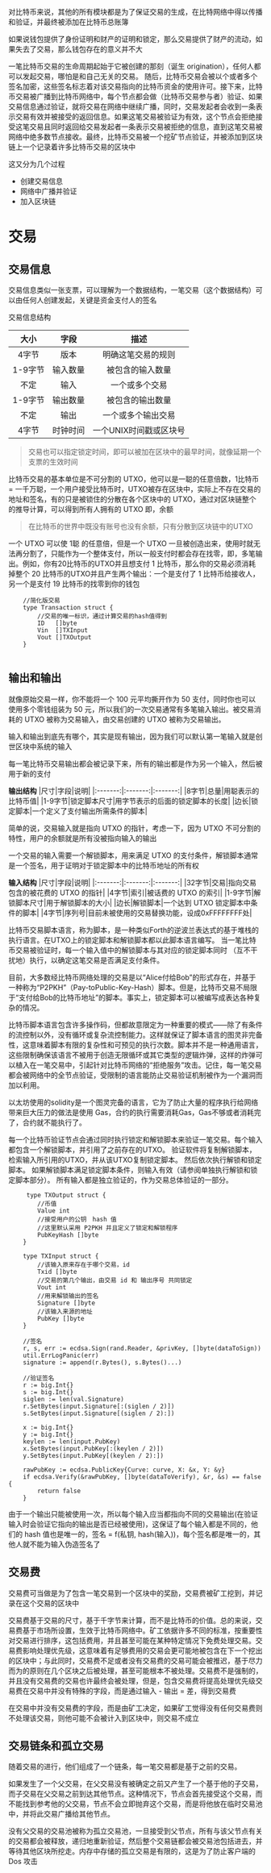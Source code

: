对比特币来说，其他的所有模块都是为了保证交易的生成，在比特网络中得以传播和验证，并最终被添加在比特币总账簿

如果说钱包提供了身份证明和财产的证明和锁定，那么交易提供了财产的流动，如果失去了交易，那么钱包存在的意义并不大

一笔比特币交易的生命周期起始于它被创建的那刻（诞生 origination），任何人都可以发起交易，哪怕是和自己无关的交易。 随后，比特币交易会被以个或者多个签名加密，这些签名标志着对该交易指向的比特币资金的使用许可。接下来，比特币交易被广播到比特币网络中，每个节点都会做（比特币交易参与者）验证、如果交易信息通过验证，就将交易在网络中继续广播，同时，交易发起者会收到一条表示交易有效并被接受的返回信息。如果这笔交易被验证为有效，这个节点会拒绝接受这笔交易且同时返回给交易发起者一条表示交易被拒绝的信息，直到这笔交易被网络中绝多数节点接收。最终，比特币交易被一个挖矿节点验证，并被添加到区块链上一个记录着许多比特币交易的区块中

这又分为几个过程
- 创建交易信息
- 网络中广播并验证
- 加入区块链

# 交易

## 交易信息
交易信息类似一张支票，可以理解为一个数据结构，一笔交易（这个数据结构）可以由任何人创建发起，关键是资金支付人的签名
    
交易信息结构

| 大小 | 字段 | 描述 |
|:-------:|:-------:|:-------:|
|4字节|版本|明确这笔交易的规则|
|1-9字节|输入数量|被包含的输入数量|
|不定|输入|一个或多个交易|
|1-9字节|输出数量|被包含的输出数量|
|不定|输出|一个或多个输出交易|
|4字节|时钟时间|一个UNIX时间戳或区块号|

> 交易也可以指定锁定时间，即可以被加在区块中的最早时间，就像延期一个支票的生效时间

比特币交易的基本单位是不可分割的 UTXO，他可以是一聪的任意倍数，1比特币 = 一千万聪，一个用户接受比特币时，UTXO被存在区块中，实际上不存在交易的地址和签名，有的只是被锁住的分散在各个区块中的 UTXO，通过对区块链整个的推导计算，可以得到所有人拥有的 UTXO 即，余额

> 在比特币的世界中既没有账号也没有余额，只有分散到区块链中的UTXO

一个 UTXO 可以使 1聪 的任意倍，但是一个 UTXO 一旦被创造出来，使用时就无法再分割了，只能作为一个整体支付，所以一般支付时都会存在找零，即，多笔输出。例如，你有20比特币的UTXO并且想支付 1 比特币，那么你的交易必须消耗掉整个 20 比特币的UTXO并且产生两个输出：一个是支付了 1 比特币给接收人，另一个是支付 19 比特币的找零到你的钱包

```
    //简化版交易
    type Transaction struct {
        //交易的唯一标识，通过计算交易的hash值得到
        ID   []byte
        Vin  []TXInput
        Vout []TXOutput
    }
   
```


## 输出和输出
就像原始交易一样，你不能将一个 100 元平均撕开作为 50 支付，同时你也可以使用多个零钱组装为 50 元，所以我们的一次交易通常有多笔输入输出。被交易消耗的 UTXO 被称为交易输入，由交易创建的 UTXO 被称为交易输出。

输入和输出到底先有哪个，其实是现有输出，因为我们可以默认第一笔输入就是创世区块中系统的输入

每一笔比特币交易输出都会被记录下来，所有的输出都是作为另一个输入，然后被用于新的支付

**输出结构**
|尺寸|字段|说明|
|:-------:|:-------:|:-------:|
|8字节|总量|用聪表示的比特币值|
|1-9字节|锁定脚本尺寸|用字节表示的后面的锁定脚本的长度|
|边长|锁定脚本|一个定义了支付输出所需条件的脚本|

简单的说，交易输入就是指向 UTXO 的指针，考虑一下，因为 UTXO 不可分割的特性，用户的余额就是所有没被指向输入的输出

一个交易的输入需要一个解锁脚本，用来满足 UTXO 的支付条件，解锁脚本通常是一个签名，用于证明对于锁定脚本中的比特币地址的所有权

**输入结构**
|尺寸|字段|说明|
|:-------:|:-------:|:-------:|
|32字节|交易|指向交易包含的被花费的 UTXO 的指针|
|4字节|索引|被话费的 UTXO 的索引|
|1-9字节|解锁脚本尺寸|用于解锁脚本的大小|
|边长|解锁脚本|一个达到 UTXO 锁定脚本中条件的脚本|
|4字节|序列号|目前未被使用的交易替换功能，设成0xFFFFFFFF处| 

比特币交易脚本语言，称为脚本，是一种类似Forth的逆波兰表达式的基于堆栈的执行语言。在UTXO上的锁定脚本和解锁脚本都以此脚本语言编写。 当一笔比特币交易被验证时，每一个输入值中的解锁脚本与其对应的锁定脚本同时 （互不干扰地）执行，以确定这笔交易是否满足支付条件。

目前，大多数经比特币网络处理的交易是以“Alice付给Bob”的形式存在，并基于一种称为“P2PKH”（Pay-toPublic-Key-Hash）脚本。但是，比特币交易不局限于“支付给Bob的比特币地址”的脚本。事实上，锁定脚本可以被编写成表达各种复杂的情况。

比特币脚本语言包含许多操作码，但都故意限定为一种重要的模式——除了有条件的流控制以外，没有循环或复杂流控制能力。这样就保证了脚本语言的图灵非完备性，这意味着脚本有限的复杂性和可预见的执行次数。脚本并不是一种通用语言，这些限制确保该语言不被用于创造无限循环或其它类型的逻辑炸弹，这样的炸弹可以植入在一笔交易中，引起针对比特币网络的“拒绝服务”攻击。记住，每一笔交易都会被网络中的全节点验证，受限制的语言能防止交易验证机制被作为一个漏洞而加以利用。

以太坊使用的solidity是一个图灵完备的语言，它为了防止大量的程序执行给网络带来巨大压力的做法是使用 Gas，合约的执行需要消耗Gas，Gas不够或者消耗完了，合约就不能执行了。

每一个比特币验证节点会通过同时执行锁定和解锁脚本来验证一笔交易。每个输入都包含一个解锁脚本，并引用了之前存在的UTXO。 验证软件将复制解锁脚本，检索输入所引用的UTXO，并从该UTXO复制锁定脚本。 然后依次执行解锁和锁定脚本。 如果解锁脚本满足锁定脚本条件，则输入有效（请参阅单独执行解锁和锁定脚本部分）。 所有输入都是独立验证的，作为交易总体验证的一部分。

```
     type TXOutput struct {
        //币值
        Value int
        //接受用户的公钥　hash 值
        //这里默认采用 P2PKH 并且定义了锁定和解锁程序
        PubKeyHash []byte
    }

    type TXInput struct {
        //该输入原来存在于哪个交易，id
        Txid []byte
        //交易的第几个输出，由交易 id 和 输出序号 共同锁定
        Vout int
        //用来解锁输出的签名
        Signature []byte
        //该输入来源的地址
        PubKey []byte
    }

    //签名
    r, s, err := ecdsa.Sign(rand.Reader, &privKey, []byte(dataToSign))
    util.ErrLogPanic(err)
    signature := append(r.Bytes(), s.Bytes()...)

    //验证签名
    r := big.Int{}
    s := big.Int{}
    siglen := len(val.Signature)
    r.SetBytes(input.Signature[:(siglen / 2)])
    s.SetBytes(input.Signature[(siglen / 2):])

    x := big.Int{}
    y := big.Int{}
    keylen := len(input.PubKey)
    x.SetBytes(input.PubKey[:(keylen / 2)])
    y.SetBytes(input.PubKey[(keylen / 2):])
    
    rawPubKey := ecdsa.PublicKey{Curve: curve, X: &x, Y: &y}
    if ecdsa.Verify(&rawPubKey, []byte(dataToVerify), &r, &s) == false {
        return false
    }
```
由于一个输出只能被使用一次，所以每个输入应当都指向不同的交易输出(在验证输入时会验证它指向的输出是否已经被使用)，这保证了每个输入都是不同的，他们的 hash 值也是唯一的，签名 = f(私钥, hash(输入))，每个签名都是唯一的，其他人就不能为输入伪造签名了


## 交易费
交易费可当做是为了包含一笔交易到一个区块中的奖励，交易费被矿工挖到，并记录在这个交易的区块中

交易费基于交易的尺寸，基于千字节来计算，而不是比特币的价值。总的来说，交易费基于市场所设置，生效于比特币网络中。矿工依据许多不同的标准，按重要性对交易进行排序，这包括费用，并且甚至可能在某种特定情况下免费处理交易。交易费影响处理优先级，这意味着有足够费用的交易会更可能地被包含在下一个挖出的区块中；与此同时，交易费不足或者没有交易费的交易可能会被推迟，基于尽力而为的原则在几个区块之后被处理，甚至可能根本不被处理。交易费不是强制的，并且没有交易费的交易也许最终会被处理，但是，包含交易费将提高处理优先级交易费在交易中并没有特殊的字段，而是通过输入 - 输出 = 差，得到交易费

在交易中并没有交易费的字段，而是由矿工决定，如果矿工觉得没有任何交易费则不处理该交易，则他可能不会被计入到区块中，则交易不成立

## 交易链条和孤立交易
随着交易的进行，他们组成了一个链条，每一笔交易都是基于之前的交易。

如果发生了一个父交易，在父交易没有被确定之前又产生了一个基于他的子交易，而子交易在父交易之前到达其他节点。这种情况下，节点会首先接受这个交易，而不能找到参考他的父交易，节点不会立即抛弃这个交易，而是将他放在临时交易池中，并将此交易广播给其他节点。

没有父交易的交易池被称为孤立交易池，一旦接受到父节点，所有与该父节点有关的交易都会被释放，递归地重新验证，然后整个交易链都会被交易池包括进去，并等待其他区块所挖走。内存中存储的孤立交易是有限的，这是为了防止客户端的 Dos 攻击
